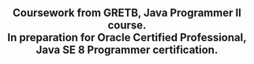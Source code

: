 <h2 align="center">
  Coursework from GRETB, Java Programmer II course. 
  <br />
  In preparation for Oracle Certified Professional, Java SE 8 Programmer certification.
  <br />
  <br />
  <br />
</h2>
